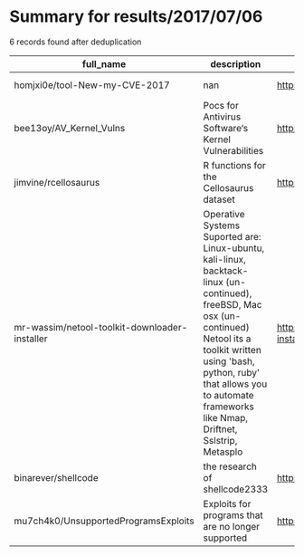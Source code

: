
# Summary for results/2017/07/06
    
6 records found after deduplication

| full_name | description | html_url | matched_list | matched_count | pushed_at | size | stargazers_count | language | forks_count |
|-----------------------------------------------|------------------------------------------------------------------------------------------------------------------------------------------------------------------------------------------------------------------------------------------------------------------|------------------------------------------------------------------|----------------------------------------------------------|-----------------|---------------------------|--------|--------------------|------------|---------------|
| homjxi0e/tool-New-my-CVE-2017 | nan | https://github.com/homjxi0e/tool-New-my-CVE-2017 | ['cve-2'] | 1 | 2017-07-06 11:14:23+00:00 | 14 | 0 | nan | 1 |
| bee13oy/AV_Kernel_Vulns | Pocs for Antivirus Software‘s Kernel Vulnerabilities | https://github.com/bee13oy/AV_Kernel_Vulns | ['vulnerability poc'] | 1 | 2017-07-06 13:11:43+00:00 | 6718 | 253 | C++ | 93 |
| jimvine/rcellosaurus | R functions for the Cellosaurus dataset | https://github.com/jimvine/rcellosaurus | ['rce'] | 1 | 2017-07-06 21:39:16+00:00 | 43 | 1 | R | 0 |
| mr-wassim/netool-toolkit-downloader-installer | Operative Systems Suported are: Linux-ubuntu, kali-linux, backtack-linux (un-continued), freeBSD, Mac osx (un-continued) Netool its a toolkit written using 'bash, python, ruby' that allows you to automate frameworks like Nmap, Driftnet, Sslstrip, Metasplo | https://github.com/mr-wassim/netool-toolkit-downloader-installer | ['metasploit module OR metasploit payload', 'shellcode'] | 2 | 2017-07-06 09:49:39+00:00 | 18 | 12 | Shell | 11 |
| binarever/shellcode | the research of shellcode2333 | https://github.com/binarever/shellcode | ['shellcode'] | 1 | 2017-07-06 09:16:55+00:00 | 431 | 0 | C | 0 |
| mu7ch4k0/UnsupportedProgramsExploits | Exploits for programs that are no longer supported | https://github.com/mu7ch4k0/UnsupportedProgramsExploits | ['exploit'] | 1 | 2017-07-06 19:38:10+00:00 | 0 | 0 | nan | 0 |
